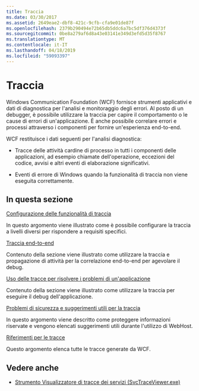 ```yaml
---
title: Traccia
ms.date: 03/30/2017
ms.assetid: 2649eae2-dbf8-421c-9cfb-cfa9e01de87f
ms.openlocfilehash: 2379b290494e72b65db5ddc6a7bc5df376d4373f
ms.sourcegitcommit: 0be8a279af6d8a43e03141e349d3efd5d35f8767
ms.translationtype: MT
ms.contentlocale: it-IT
ms.lasthandoff: 04/18/2019
ms.locfileid: "59093397"
---
```

# <a name="tracing"></a>Traccia
Windows Communication Foundation (WCF) fornisce strumenti applicativi e dati di diagnostica per l'analisi e monitoraggio degli errori. Al posto di un debugger, è possibile utilizzare la traccia per capire il comportamento o le cause di errori di un'applicazione. È anche possibile correlare errori e processi attraverso i componenti per fornire un'esperienza end-to-end.  
  
 WCF restituisce i dati seguenti per l'analisi diagnostica:  
  
-   Tracce delle attività cardine di processo in tutti i componenti delle applicazioni, ad esempio chiamate dell'operazione, eccezioni del codice, avvisi e altri eventi di elaborazione significativi.  
  
-   Eventi di errore di Windows quando la funzionalità di traccia non viene eseguita correttamente.  
  
## <a name="in-this-section"></a>In questa sezione  
 [Configurazione delle funzionalità di traccia](../../../../../docs/framework/wcf/diagnostics/tracing/configuring-tracing.md)  
  
 In questo argomento viene illustrato come è possibile configurare la traccia a livelli diversi per rispondere a requisiti specifici.  
  
 [Traccia end-to-end](../../../../../docs/framework/wcf/diagnostics/tracing/end-to-end-tracing.md)  
  
 Contenuto della sezione viene illustrato come utilizzare la traccia e propagazione di attività per la correlazione end-to-end per agevolare il debug.  
  
 [Uso delle tracce per risolvere i problemi di un'applicazione](../../../../../docs/framework/wcf/diagnostics/tracing/using-tracing-to-troubleshoot-your-application.md)  
  
 Contenuto della sezione viene illustrato come utilizzare la traccia per eseguire il debug dell'applicazione.  
  
 [Problemi di sicurezza e suggerimenti utili per la traccia](../../../../../docs/framework/wcf/diagnostics/tracing/security-concerns-and-useful-tips-for-tracing.md)  
  
 In questo argomento viene descritto come proteggere informazioni riservate e vengono elencati suggerimenti utili durante l'utilizzo di WebHost.  
  
 [Riferimenti per le tracce](../../../../../docs/framework/wcf/diagnostics/tracing/traces-reference.md)  
  
 Questo argomento elenca tutte le tracce generate da WCF.  
  
## <a name="see-also"></a>Vedere anche

- [Strumento Visualizzatore di tracce dei servizi (SvcTraceViewer.exe)](../../../../../docs/framework/wcf/service-trace-viewer-tool-svctraceviewer-exe.md)
